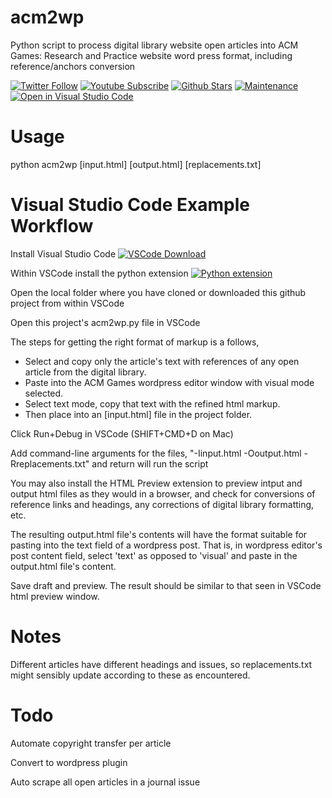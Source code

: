 # acm2wp
Python script to process digital library website open articles into ACM Games: Research and Practice website word press format, including reference/anchors conversion

[![Twitter Follow](https://img.shields.io/twitter/follow/GamesACM.svg?style=social&label=Follow)](https://twitter.com/GamesACM)
[![Youtube Subscribe](https://img.shields.io/youtube/channel/subscribers/UCfdm-h_KkO1GumtqLUGWfFw?style=social)](https://www.youtube.com/channel/UCfdm-h_KkO1GumtqLUGWfFw?sub_confirmation=1)
[![Github Stars](https://img.shields.io/github/stars/farpeek/acm2wp?style=social)](https://github.com/farpeek/acm2wp/stargazers)
[![Maintenance](https://img.shields.io/badge/Maintained%3F-yes-brightgreen.svg)](https://github.com/farpeek/acm2wp/graphs/commit-activity)
[![Open in Visual Studio Code](https://img.shields.io/badge/-Open%20in%20VSCode-007acc?logo=Visual+Studio+Code&logoColor=FFFFFF)](https://vscode.dev/github/farpeek/acm2wp)

# Usage

python acm2wp [input.html] [output.html] [replacements.txt]

# Visual Studio Code Example Workflow

Install Visual Studio Code [![VSCode Download](https://img.shields.io/badge/-VSCode%20Download-007acc?logo=Visual+Studio+Code&logoColor=FFFFFF)](https://code.visualstudio.com/download)

Within VSCode install the python extension [![Python extension](https://img.shields.io/badge/-Python%20Extension-007acc?logo=Python+Extension&logoColor=FFFFFF)](https://marketplace.visualstudio.com/items?itemName=ms-python.python)

Open the local folder where you have cloned or downloaded this github project from within VSCode

Open this project's acm2wp.py file in VSCode

The steps for getting the right format of markup is a follows,
* Select and copy only the article's text with references of any open article from the digital library.
* Paste into the ACM Games wordpress editor window with visual mode selected.
* Select text mode, copy that text with the refined html markup.
* Then place into an [input.html] file in the project folder.

Click Run+Debug in VSCode (SHIFT+CMD+D on Mac)

Add command-line arguments for the files, "-Iinput.html -Ooutput.html -Rreplacements.txt" and return will run the script

You may also install the HTML Preview extension to preview intput and output html files as they would in a browser, and check for conversions of reference links and headings, any corrections of digital library formatting, etc.

The resulting output.html file's contents will have the format suitable for pasting into the text field of a wordpress post.
That is, in wordpress editor's post content field, select 'text' as opposed to 'visual' and paste in the output.html file's content.

Save draft and preview. The result should be similar to that seen in VSCode html preview window.


# Notes

Different articles have different headings and issues, so replacements.txt might sensibly update according to these as encountered.

# Todo

Automate copyright transfer per article

Convert to wordpress plugin

Auto scrape all open articles in a journal issue


